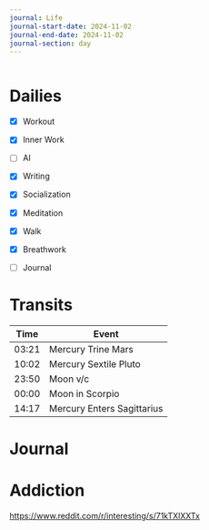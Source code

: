 ```yaml
---
journal: Life
journal-start-date: 2024-11-02
journal-end-date: 2024-11-02
journal-section: day
---
```


```calendar-nav
```

# Dailies

- [x] Workout
- [x] Inner Work
- [ ] AI
- [x] Writing
- [x] Socialization
- [x] Meditation
- [x] Walk
- [x] Breathwork
- [ ] Journal


# Transits

| Time | Event |
|------|-------|
| 03:21 | Mercury Trine Mars |
| 10:02 | Mercury Sextile Pluto |
| 23:50 | Moon v/c |
| 00:00 | Moon in Scorpio |
| 14:17 | Mercury Enters Sagittarius |



# Journal


# Addiction
https://www.reddit.com/r/interesting/s/71kTXlXXTx


